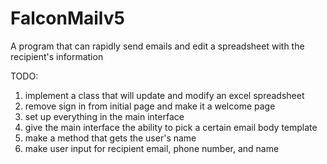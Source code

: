 # FalconMailv5
A program that can rapidly send emails and edit a spreadsheet with the recipient's information

TODO:
1) implement a class that will update and modify an excel spreadsheet
2) remove sign in from initial page and make it a welcome page
3) set up everything in the main interface
4) give the main interface the ability to pick a certain email body template
5) make a method that gets the user's name
6) make user input for recipient email, phone number, and name